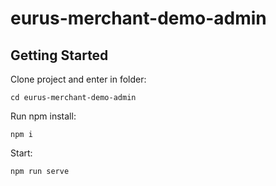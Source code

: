 # eurus-merchant-demo-admin

## Getting Started

Clone project and enter in folder:

```
cd eurus-merchant-demo-admin
```

Run npm install:

```
npm i
```

Start:

```
npm run serve
```
